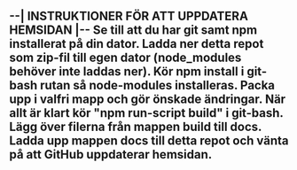 --| INSTRUKTIONER FÖR ATT UPPDATERA HEMSIDAN |--
Se till att du har git samt npm installerat på din dator.
Ladda ner detta repot som zip-fil till egen dator (node_modules behöver inte laddas ner).
Kör npm install i git-bash rutan så node-modules installeras.
Packa upp i valfri mapp och gör önskade ändringar.
När allt är klart kör "npm run-script build" i git-bash.
Lägg över filerna från mappen build till docs.
Ladda upp mappen docs till detta repot och vänta på att GitHub uppdaterar hemsidan.
------------------------------------------------
